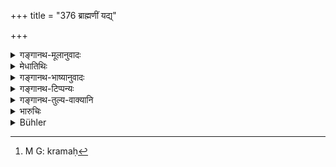 +++
title = "376 ब्राह्मणीं यद्य्"

+++

<details><summary>गङ्गानथ-मूलानुवादः</summary>

If the Vaiśya and the Kṣatriya have intercourse with an unprotected Brāhmaṇa woman, the Vaiśya should be committed with five hundred and the Kṣatriya with one thousand.—(376)
</details>

<details><summary>मेधातिथिः</summary>

**अगुप्ता** व्याख्याता, भ्रष्टशीला अनाथा च । तद्गमने **वैश्यं पञ्चसतं कुर्यात्** । करोतिः प्रकरणाद् दण्डने वर्तते । दण्डयेद् इत्य् अर्थः । पञ्च शतान्य् अस्येति **पञ्चशतः**, बहुव्रीहिर् मत्वर्थीयः । तथा कर्तव्यं यथा पञ्च शतान्य् अस्य भवन्ति । 

- <u>किं</u> यद् अधिकं तत् तस्यापहर्तव्यम् इत्य् अर्थः । 

- <u>नेति</u> ब्रूमः[^२८५] । तथा सति यस्य पञ्च वै शतानि धनं वा न्यूनं तस्य दण्डो न कश्चिद् उक्तः स्यात् । 


[^२८५]:
     M G: kramaḥ

- <u>कस् तर्ह्य्</u> अर्थः **पञ्चशतं कुर्यात्** इति । 

- <u>दण्डाधिकाराद्</u> दण्डं पञ्चशतसंबन्धिनं कुर्यात् । 

एवं **सहस्रिणं क्षत्रियम्** इति । सहस्रम् अस्यास्ति दण्डः, न गृहे धनम् । "अङ्गसर्वस्वी" (म्ध् ८.३७४)इति व्याख्येयम्- तथा कर्तव्यं यथाङ्गं सर्वस्वं च तस्य दण्डो भवति । क्षत्रियस्याधिको दण्डो रक्षाधिकृतो रक्षति तत् पुनः स एवापराध्यति ॥ ८.३७६ ॥
</details>

<details><summary>गङ्गानथ-भाष्यानुवादः</summary>

‘*Unprotected*’—has been explained as one who has lost her chastity and
has no one to look after her.

For having intercourse with such a woman, he shall ‘*commit*’ the Vaiśya
‘*with fine hundred*.’ The verb *to commit* is to be taken in the sense
of *fining*, from the context; the meaning is that ‘he shall be fined
live hundred.’

The term ‘*pañcaśutam*’ is to be expounded as ‘he who has live
hundred,’—the Bahuvrīhi compound denoting *possession*.

The meaning is that the king should so commit him that *he gets five
hundred*.

“Does this mean that if the man has more than five hundred, the excess
shall he confiscated?”

Not so, we reply; for in that case if the man has only five hundred,
then for him there would be no punishment prescribed.

“What I hen is the meaning?”

The expression ‘*he shall he committed with five hundred*’ means that he
is to be punished with a fine consisting of five hundred. That such is
the meaning is indicated by the context.

Similarly, ‘*the Kṣatriya is to be committed with one
thousand*’;—*i.e*., his punishment shall consist of one thousand; and
*not* that his property at home shall he one thousand.

The expression ‘*aṅgasarvasvī*’ (in verse 371) is to be explained
similarly to mean that (he king shall so act that the man’s punishment
consist of his limb and bis whole property.

The penalty for the *Kṣatriya* is severer, because it is his duty to
guard people; so that if he offends, his guilt is the greater.—(376)
</details>

<details><summary>गङ्गानथ-टिप्पन्यः</summary>

This vérse is quoted in *Vyavahāramayūkha* (p. 106);—in *Mitākṣarā*
(2.286); where *Bālambhaṭṭī* adds that in ‘*pañcaśatam*’ we have
*Bahuvrīhi* compound; and notes that the penalty for a *Kṣatriya* is
double that for a *Vaiśya*, because it is the function of the former to
protect and guard people from all kinds of harm; and that the fine of
500 prescribed for the Vaiśya is meant for that case where he does it
under the impression that the woman is a Śūdra, or for that where the
woman concerned is merely Brāhmaṇa by birth and is entirely devoid of
all Brāhmaṇical virtues.

It is quoted in *Vīramitrodaya* (Vyavahāra, 156a).
</details>

<details><summary>गङ्गानथ-तुल्य-वाक्यानि</summary>

**(verses 8.374-378)**

See Comparative notes for [Verse
8.374].
</details>

<details><summary>भारुचिः</summary>

क्षत्रियस्य दण्डाधिक्यप्रयोजनम् उक्तम् "विदुषो ऽतिक्रमे दण्डभूयस्त्वम्" इति । अत्रापराधाभ्यासानुबन्धाद् वैतद् अस्य स्यात् ॥ ८.३७५ ॥
</details>

<details><summary>Bühler</summary>

376	If a Vaisya or a Kshatriya has connexion with an unguarded Brahmana, let him fine the Vaisya five hundred (panas) and the Kshatriya one thousand.
</details>
